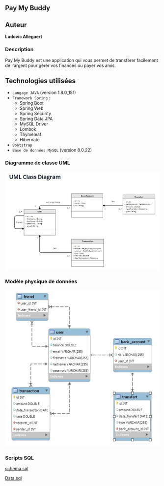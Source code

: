 ## Pay My Buddy

## Auteur ##
**Ludovic Allegaert**

### Description

Pay My Buddy est une application qui vous permet de transférer facilement de l'argent pour gérer vos finances ou payer vos amis.

## Technologies utilisées

-   `Langage JAVA` (version 1.8.0_151)
-   `Framework Spring` :
    *   Spring Boot
    *   Spring Web
    *   Spring Security
    *   Spring Data JPA
    *   MySQL Driver
    *   Lombok
    *   Thymeleaf
    *   Hibernate
-   `Bootstrap`
-   `Base de données MySQL` (version 8.0.22)

### Diagramme de classe UML
![Diagramme de classe UML](https://github.com/Ludo76190/PayMyBuddy/blob/master/UML.JPG)

### Modèle physique de données
![Modèle physique de données](https://github.com/Ludo76190/PayMyBuddy/blob/master/model.JPG)

### Scripts SQL
[schema.sql](https://github.com/Ludo76190/PayMyBuddy/blob/master/src/main/resources/sql/schema.sql)

[Data.sql](https://github.com/Ludo76190/PayMyBuddy/blob/master/src/main/resources/sql/data.sql)
